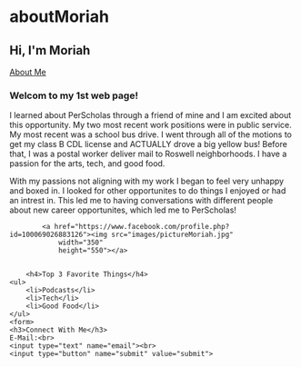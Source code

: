 # aboutMoriah
<!DOCTYPE html>
<html>
<head>
	<meta charset="utf-8">
	<meta name="viewport" content="width=device-width, initial-scale=1">
	<title>Moriah</title>
	<link rel="stylesheet" type="text/css" href="css/style.css">
</head>
<body>
	<div class="container">
		<div class="body"><h2>Hi, I'm Moriah</h2>
	      <nav>
	      <a href="pages/aboutMe.html">About Me</a>
         </nav>
	    <h3>Welcom to my 1st web page!</h3>
        <p id="mainp">I learned about PerScholas through a friend of mine and I am excited about this opportunity. My two most recent work positions were in public service. My most recent was a school bus drive. I went through all of the motions to get my class B CDL license and ACTUALLY drove a big yellow bus! Before that, I was a postal worker deliver mail to Roswell neighborhoods. I have a passion for the arts, tech, and good food.
        </p>
        <p>With my passions not aligning with my work I began to feel very unhappy and boxed in. I looked for other opportunites to do things I enjoyed or had an intrest in. This led me to having conversations with different people about new career opportunites, which led me to PerScholas!</p>
		
			<a href="https://www.facebook.com/profile.php?id=100069026883126"><img src="images/pictureMoriah.jpg"
				width="350"
				height="550"></a>
		
	   
	   	<h4>Top 3 Favorite Things</h4>
	<ul>
		<li>Podcasts</li>
		<li>Tech</li>
		<li>Good Food</li>
	</ul>
	<form>
	<h3>Connect With Me</h3>
	E-Mail:<br>
	<input type="text" name="email"><br>
	<input type="button" name="submit" value="submit">
</form>
</div>
</div>
</body>
</html>
